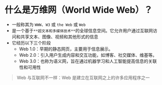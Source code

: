 
# 什么是万维网（World Wide Web）？


- 一般称其为 `WWW`、`W3` 或 `the Web` 或 `Web` 
- 是一个基于`**超文本和多媒体技术**`的全球信息空间。它允许用户通过互联网访问和共享文本、图像、视频和其他形式的信息
- 它经历以下三个阶段
   - Web 1.0：早期的静态网页，主要用于信息展示。
   - Web 2.0：引入用户生成内容和交互功能，如博客、社交媒体、维基等。
   - Web 3.0：也称为语义网，旨在通过机器学习和人工智能提高信息的关联性和可用性

> Web 与互联网不一样：Web 是建立在互联网之上的许多应用程序之一

